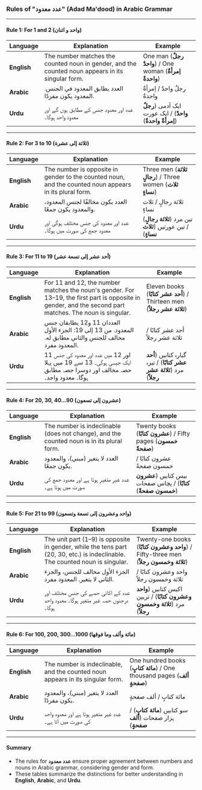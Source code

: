 ### Rules of "عدد معدود" (Adad Ma'dood) in Arabic Grammar

---

#### Rule 1: For 1 and 2 (واحد و اثنان)

| **Language** | **Explanation**                                                                                   | **Example**                                                    |
|--------------|---------------------------------------------------------------------------------------------------|----------------------------------------------------------------|
| **English**  | The number matches the counted noun in gender, and the counted noun appears in its singular form. | One man (**رجلٌ واحدٌ**) / One woman (**اِمرأةٌ واحدةٌ**)      |
| **Arabic**   | العدد يطابق المعدود في الجنس. المعدود يكون مفردًا.                                                | رجلٌ واحدٌ / اِمرأةٌ واحدةٌ                                    |
| **Urdu**     | عدد اور معدود جنس کے مطابق ہوں گے اور معدود واحد ہوگا۔                                            | ایک آدمی (**رجلٌ واحدٌ**) / ایک عورت (**اِمرأةٌ واحدةٌ**)      |

---

#### Rule 2: For 3 to 10 (ثلاثة إلى عشرة)

| **Language** | **Explanation**                                                                                        | **Example**                                                            |
|--------------|--------------------------------------------------------------------------------------------------------|------------------------------------------------------------------------|
| **English**  | The number is opposite in gender to the counted noun, and the counted noun appears in its plural form. | Three men (**ثلاثة رجالٍ**) / Three women (**ثلاث نساءٍ**)             |
| **Arabic**   | العدد يكون مخالفًا لجنس المعدود، والمعدود يكون جمعًا.                                                  | ثلاثة رجالٍ / ثلاث نساءٍ                                               |
| **Urdu**     | عدد اور معدود کی جنس مختلف ہوگی اور معدود جمع کی صورت میں ہوگا۔                                        | تین مرد (**ثلاثة رجالٍ**) / تین عورتیں (**ثلاث نساءٍ**)                |

---

#### Rule 3: For 11 to 19 (أحد عشر إلى تسعة عشر)

| **Language** | **Explanation**                                                                                                                                          | **Example**                                                            |
|--------------|----------------------------------------------------------------------------------------------------------------------------------------------------------|------------------------------------------------------------------------|
| **English**  | For 11 and 12, the number matches the noun's gender. For 13–19, the first part is opposite in gender, and the second part matches. The noun is singular. | Eleven books (**أحد عشر كتابًا**) / Thirteen men (**ثلاثة عشر رجلاً**) |
| **Arabic**   | العددان 11 و12 يطابقان جنس المعدود. من 13 إلى 19: الجزء الأول مخالف للجنس والثاني مطابق له. المعدود مفرد.                                                | أحد عشر كتابًا / ثلاثة عشر رجلاً                                       |
| **Urdu**     | 11 اور 12 میں عدد اور معدود کی جنس ایک جیسی ہوگی۔ 13 سے 19 میں پہلا حصہ مخالف اور دوسرا حصہ مطابق ہوگا۔ معدود واحد۔                                      | گیارہ کتابیں (**أحد عشر كتابًا**) / تیرہ مرد (**ثلاثة عشر رجلاً**)     |

---

#### Rule 4: For 20, 30, 40...90 (عشرون إلى تسعون)

| **Language** | **Explanation**                                                                                                   | **Example**                                                               |
|--------------|-------------------------------------------------------------------------------------------------------------------|---------------------------------------------------------------------------|
| **English**  | The number is indeclinable (does not change), and the counted noun is in its plural form.                         | Twenty books (**عشرون كتابًا**) / Fifty pages (**خمسون صفحةً**)           |
| **Arabic**   | العدد لا يتغير (مبني)، والمعدود يكون جمعًا.                                                                       | عشرون كتابًا / خمسون صفحةً                                                |
| **Urdu**     | عدد غیر متغیر ہوتا ہے اور معدود جمع کی صورت میں ہوتا ہے۔                                                          | بیس کتابیں (**عشرون كتابًا**) / پچاس صفحات (**خمسون صفحةً**)              |

---

#### Rule 5: For 21 to 99 (واحد وعشرون إلى تسعة وتسعون)

| **Language** | **Explanation**                                                                                                              | **Example**                                                                            |
|--------------|------------------------------------------------------------------------------------------------------------------------------|----------------------------------------------------------------------------------------|
| **English**  | The unit part (1–9) is opposite in gender, while the tens part (20, 30, etc.) is indeclinable. The counted noun is singular. | Twenty-one books (**واحد وعشرون كتابًا**) / Fifty-three men (**ثلاثة وخمسون رجلاً**)   |
| **Arabic**   | الجزء الأول مخالف للجنس، والجزء الثاني لا يتغير. المعدود مفرد.                                                               | واحد وعشرون كتابًا / ثلاثة وخمسون رجلاً                                                |
| **Urdu**     | عدد کے اکائی حصے کی جنس مختلف اور درجنوں حصہ غیر متغیر ہوگا۔ معدود واحد ہوگا۔                                                | اکیس کتابیں (**واحد وعشرون كتابًا**) / تریپن مرد (**ثلاثة وخمسون رجلاً**)              |
 
---

#### Rule 6: For 100, 200, 300...1000 (مائة وألف وما فوقها)

| **Language** | **Explanation**                                                                     | **Example**                                                                         |
|--------------|-------------------------------------------------------------------------------------|-------------------------------------------------------------------------------------|
| **English**  | The number is indeclinable, and the counted noun appears in its singular form.      | One hundred books (**مائة كتابٍ**) / One thousand pages (**ألف صفحةٍ**)             |
| **Arabic**   | العدد لا يتغير (مبني)، والمعدود يكون مفردًا.                                        | مائة كتابٍ / ألف صفحةٍ                                                              |
| **Urdu**     | عدد غیر متغیر ہوتا ہے اور معدود واحد کی صورت میں آتا ہے۔                            | سو کتابیں (**مائة كتابٍ**) / ہزار صفحات (**ألف صفحةٍ**)                             |

---

#### Summary

* The rules for **عدد معدود** ensure proper agreement between numbers and nouns in Arabic grammar, considering gender and form. 
* These tables summarize the distinctions for better understanding in **English**, **Arabic**, and **Urdu**.

